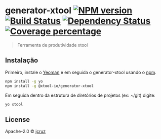 # generator-xtool [![NPM version][npm-image]][npm-url] [![Build Status][travis-image]][travis-url] [![Dependency Status][daviddm-image]][daviddm-url] [![Coverage percentage][coveralls-image]][coveralls-url]
> Ferramenta de produtividade xtool

## Instalação

Primeiro, instale o [Yeoman](http://yeoman.io) e em seguida o generator-xtool usando o [npm](https://www.npmjs.com/).

```bash
npm install -g yo
npm install -g @xtool-io/generator-xtool
```

Em seguida dentro da estrutura de diretórios de projetos (ex: ~/git) digite:

```bash
yo xtool
```

## License

Apache-2.0 © [jcruz]()


[npm-image]: https://badge.fury.io/js/generator-xtool.svg
[npm-url]: https://npmjs.org/package/generator-xtool
[travis-image]: https://travis-ci.com/jribacruz/generator-xtool.svg?branch=master
[travis-url]: https://travis-ci.com/jribacruz/generator-xtool
[daviddm-image]: https://david-dm.org/jribacruz/generator-xtool.svg?theme=shields.io
[daviddm-url]: https://david-dm.org/jribacruz/generator-xtool
[coveralls-image]: https://coveralls.io/repos/jribacruz/generator-xtool/badge.svg
[coveralls-url]: https://coveralls.io/r/jribacruz/generator-xtool
